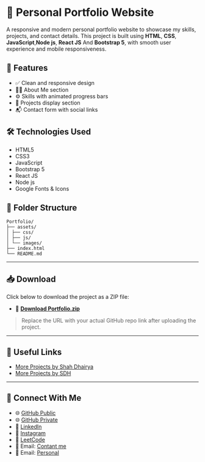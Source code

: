 # 💼 Personal Portfolio Website

A responsive and modern personal portfolio website to showcase my skills, projects, and contact details. This project is built using **HTML**, **CSS**, **JavaScript**,**Node js**, **React JS** And **Bootstrap 5**, with smooth user experience and mobile responsiveness.

## 🚀 Features

- ✅ Clean and responsive design
- 🧑‍💼 About Me section
- ⚙️ Skills with animated progress bars
- 📁 Projects display section
- 📬 Contact form with social links

## 🛠️ Technologies Used

- HTML5
- CSS3
- JavaScript
- Bootstrap 5
- React JS
- Node js
- Google Fonts & Icons

## 📂 Folder Structure

```
Portfolio/
├── assets/
│ ├── css/
│ ├── js/
│ └── images/
├── index.html
└── README.md
```

---

## 📥 Download

Click below to download the project as a ZIP file:

- 🔗 [**Download Portfolio.zip**](https://github.com/shahdhairya12/Portfolio/archive/refs/heads/main.zip)

> Replace the URL with your actual GitHub repo link after uploading the project.

---

## 🔗 Useful Links

- [More Projects by Shah Dhairya](https://github.com/shahdhairya12)
- [More Projects by SDH](https://github.com/shahdhairyah)

---

## 📲 Connect With Me

- 🌐 [GitHub Public](https://github.com/shahdhairya12)
- 🌐 [GitHub Private](https://github.com/shahdhairyah)
- 💼 [LinkedIn](https://www.linkedin.com/in/shahdhairyah/)
- 📸 [Instagram](https://www.instagram.com/shahdhairyah/)
- 🧠 [LeetCode](https://leetcode.com/sdh12/)
- 📧 Email: [Contant me](mailto:con.sdh@outlook.in)
- 📧 Email: [Personal](mailto:shahdhairya@outlook.in)
